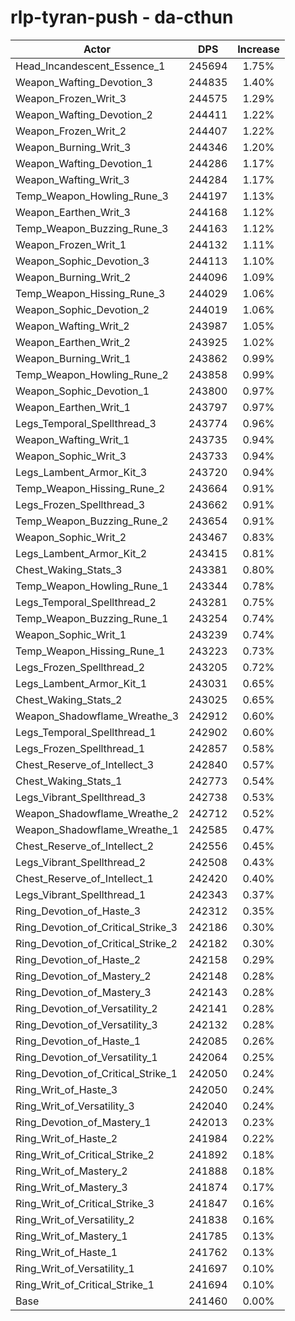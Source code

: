 # rlp-tyran-push - da-cthun
| Actor | DPS | Increase |
|---|:---:|:---:|
|Head_Incandescent_Essence_1|245694|1.75%|
|Weapon_Wafting_Devotion_3|244835|1.40%|
|Weapon_Frozen_Writ_3|244575|1.29%|
|Weapon_Wafting_Devotion_2|244411|1.22%|
|Weapon_Frozen_Writ_2|244407|1.22%|
|Weapon_Burning_Writ_3|244346|1.20%|
|Weapon_Wafting_Devotion_1|244286|1.17%|
|Weapon_Wafting_Writ_3|244284|1.17%|
|Temp_Weapon_Howling_Rune_3|244197|1.13%|
|Weapon_Earthen_Writ_3|244168|1.12%|
|Temp_Weapon_Buzzing_Rune_3|244163|1.12%|
|Weapon_Frozen_Writ_1|244132|1.11%|
|Weapon_Sophic_Devotion_3|244113|1.10%|
|Weapon_Burning_Writ_2|244096|1.09%|
|Temp_Weapon_Hissing_Rune_3|244029|1.06%|
|Weapon_Sophic_Devotion_2|244019|1.06%|
|Weapon_Wafting_Writ_2|243987|1.05%|
|Weapon_Earthen_Writ_2|243925|1.02%|
|Weapon_Burning_Writ_1|243862|0.99%|
|Temp_Weapon_Howling_Rune_2|243858|0.99%|
|Weapon_Sophic_Devotion_1|243800|0.97%|
|Weapon_Earthen_Writ_1|243797|0.97%|
|Legs_Temporal_Spellthread_3|243774|0.96%|
|Weapon_Wafting_Writ_1|243735|0.94%|
|Weapon_Sophic_Writ_3|243733|0.94%|
|Legs_Lambent_Armor_Kit_3|243720|0.94%|
|Temp_Weapon_Hissing_Rune_2|243664|0.91%|
|Legs_Frozen_Spellthread_3|243662|0.91%|
|Temp_Weapon_Buzzing_Rune_2|243654|0.91%|
|Weapon_Sophic_Writ_2|243467|0.83%|
|Legs_Lambent_Armor_Kit_2|243415|0.81%|
|Chest_Waking_Stats_3|243381|0.80%|
|Temp_Weapon_Howling_Rune_1|243344|0.78%|
|Legs_Temporal_Spellthread_2|243281|0.75%|
|Temp_Weapon_Buzzing_Rune_1|243254|0.74%|
|Weapon_Sophic_Writ_1|243239|0.74%|
|Temp_Weapon_Hissing_Rune_1|243223|0.73%|
|Legs_Frozen_Spellthread_2|243205|0.72%|
|Legs_Lambent_Armor_Kit_1|243031|0.65%|
|Chest_Waking_Stats_2|243025|0.65%|
|Weapon_Shadowflame_Wreathe_3|242912|0.60%|
|Legs_Temporal_Spellthread_1|242902|0.60%|
|Legs_Frozen_Spellthread_1|242857|0.58%|
|Chest_Reserve_of_Intellect_3|242840|0.57%|
|Chest_Waking_Stats_1|242773|0.54%|
|Legs_Vibrant_Spellthread_3|242738|0.53%|
|Weapon_Shadowflame_Wreathe_2|242712|0.52%|
|Weapon_Shadowflame_Wreathe_1|242585|0.47%|
|Chest_Reserve_of_Intellect_2|242556|0.45%|
|Legs_Vibrant_Spellthread_2|242508|0.43%|
|Chest_Reserve_of_Intellect_1|242420|0.40%|
|Legs_Vibrant_Spellthread_1|242343|0.37%|
|Ring_Devotion_of_Haste_3|242312|0.35%|
|Ring_Devotion_of_Critical_Strike_3|242186|0.30%|
|Ring_Devotion_of_Critical_Strike_2|242182|0.30%|
|Ring_Devotion_of_Haste_2|242158|0.29%|
|Ring_Devotion_of_Mastery_2|242148|0.28%|
|Ring_Devotion_of_Mastery_3|242143|0.28%|
|Ring_Devotion_of_Versatility_2|242141|0.28%|
|Ring_Devotion_of_Versatility_3|242132|0.28%|
|Ring_Devotion_of_Haste_1|242085|0.26%|
|Ring_Devotion_of_Versatility_1|242064|0.25%|
|Ring_Devotion_of_Critical_Strike_1|242050|0.24%|
|Ring_Writ_of_Haste_3|242050|0.24%|
|Ring_Writ_of_Versatility_3|242040|0.24%|
|Ring_Devotion_of_Mastery_1|242013|0.23%|
|Ring_Writ_of_Haste_2|241984|0.22%|
|Ring_Writ_of_Critical_Strike_2|241892|0.18%|
|Ring_Writ_of_Mastery_2|241888|0.18%|
|Ring_Writ_of_Mastery_3|241874|0.17%|
|Ring_Writ_of_Critical_Strike_3|241847|0.16%|
|Ring_Writ_of_Versatility_2|241838|0.16%|
|Ring_Writ_of_Mastery_1|241785|0.13%|
|Ring_Writ_of_Haste_1|241762|0.13%|
|Ring_Writ_of_Versatility_1|241697|0.10%|
|Ring_Writ_of_Critical_Strike_1|241694|0.10%|
|Base|241460|0.00%|
